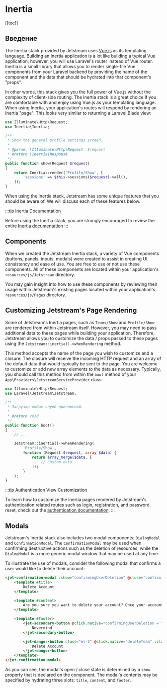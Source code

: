 # Inertia

[[toc]]

## Введение

The Inertia stack provided by Jetstream uses [Vue.js](https://vuejs.org) as its templating language. Building an Inertia application is a lot like building a typical Vue application; however, you will use Laravel's router instead of Vue router. Inertia is a small library that allows you to render single-file Vue components from your Laravel backend by providing the name of the component and the data that should be hydrated into that component's "props".

In other words, this stack gives you the full power of Vue.js without the complexity of client-side routing. The Inertia stack is a great choice if you are comfortable with and enjoy using Vue.js as your templating language. When using Inertia, your application's routes will respond by rendering an Inertia "page". This looks very similar to returning a Laravel Blade view:

```php
use Illuminate\Http\Request;
use Inertia\Inertia;

/**
 * Show the general profile settings screen.
 *
 * @param  \Illuminate\Http\Request  $request
 * @return \Inertia\Response
 */
public function show(Request $request)
{
    return Inertia::render('Profile/Show', [
        'sessions' => $this->sessions($request)->all(),
    ]);
}
```

When using the Inertia stack, Jetstream has some unique features that you should be aware of. We will discuss each of these features below.

:::tip Inertia Documentation

Before using the Inertia stack, you are strongly encouraged to review the entire [Inertia documentation](https://inertiajs.com)
:::

## Components

When we created the Jetstream Inertia stack, a variety of Vue components (buttons, panels, inputs, modals) were created to assist in creating UI consistency and ease of use. You are free to use or not use these components. All of these components are located within your application's `resources/js/Jetstream` directory.

You may gain insight into how to use these components by reviewing their usage within Jetstream's existing pages located within your application's `resources/js/Pages` directory.

## Customizing Jetstream's Page Rendering

Some of Jetstream's Inertia pages, such as `Teams/Show` and `Profile/Show` are rendered from within Jetstream itself. However, you may need to pass additional data to these pages while building your application. Therefore, Jetstream allows you to customize the data / props passed to these pages using the `Jetstream::inertia()->whenRendering` method.

This method accepts the name of the page you wish to customize and a closure. The closure will receive the incoming HTTP request and an array of the default data that would typically be sent to the page. You are welcome to customize or add new array elements to the data as necessary. Typically, you should call this method from within the `boot` method of your `App\Providers\JetstreamServiceProvider` class:

```php
use Illuminate\Http\Request;
use Laravel\Jetstream\Jetstream;

/**
 * Загрузка любых служб приложений.
 *
 * @return void
 */
public function boot()
{
    // ...

    Jetstream::inertia()->whenRendering(
        'Profile/Show',
        function (Request $request, array $data) {
            return array_merge($data, [
                // Custom data...
            ]);
        }
    );
}
```

:::tip Authentication View Customization

To learn how to customize the Inertia pages rendered by Jetstream's authentication related routes such as login, registration, and password reset, check out the [authentication documentation](./../features/authentication.md#customizing-inertia-authentication-views).
:::

## Modals

Jetstream's Inertia stack also includes two modal components: `DialogModal` and `ConfirmationModal`. The `ConfirmationModal` may be used when confirming destructive actions such as the deletion of resources, while the `DialogModal` is a more generic modal window that may be used at any time.

To illustrate the use of modals, consider the following modal that confirms a user would like to delete their account:

```html
<jet-confirmation-modal :show="confirmingUserDeletion" @close="confirmingUserDeletion = false">
    <template #title>
        Delete Account
    </template>

    <template #content>
        Are you sure you want to delete your account? Once your account is deleted, all of its resources and data will be permanently deleted.
    </template>

    <template #footer>
        <jet-secondary-button @click.native="confirmingUserDeletion = false">
            Nevermind
        </jet-secondary-button>

        <jet-danger-button class="ml-2" @click.native="deleteTeam" :class="{ 'opacity-25': form.processing }" :disabled="form.processing">
            Delete Account
        </jet-danger-button>
    </template>
</jet-confirmation-modal>
```

As you can see, the modal's open / close state is determined by a `show` property that is declared on the component. The modal's contents may be specified by hydrating three slots: `title`, `content`, and `footer`.
